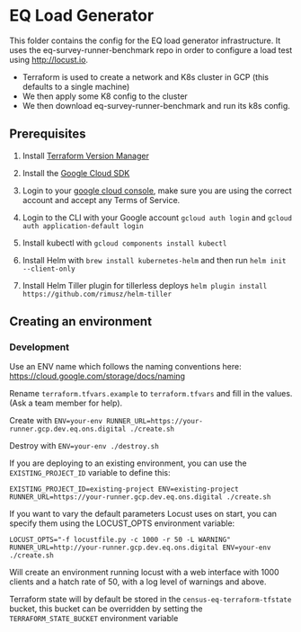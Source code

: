 # EQ Load Generator

This folder contains the config for the EQ load generator infrastructure. It uses the eq-survey-runner-benchmark repo in order to configure a load test using http://locust.io.

* Terraform is used to create a network and K8s cluster in GCP (this defaults to a single machine)
* We then apply some K8 config to the cluster
* We then download eq-survey-runner-benchmark and run its k8s config.

## Prerequisites

1. Install [Terraform Version Manager](https://github.com/kamatama41/tfenv)

1. Install the [Google Cloud SDK](https://cloud.google.com/sdk/docs/quickstarts)

1. Login to your [google cloud console](https://console.cloud.google.com/), make sure you are using the correct account and accept any Terms of Service.

1. Login to the CLI with your Google account `gcloud auth login` and `gcloud auth application-default login`

1. Install kubectl with `gcloud components install kubectl`

1. Install Helm with `brew install kubernetes-helm` and then run `helm init --client-only`

1. Install Helm Tiller plugin for tillerless deploys `helm plugin install https://github.com/rimusz/helm-tiller`

## Creating an environment

### Development

Use an ENV name which follows the naming conventions here: https://cloud.google.com/storage/docs/naming

Rename `terraform.tfvars.example` to `terraform.tfvars` and fill in the values. (Ask a team member for help).

Create with `ENV=your-env RUNNER_URL=https://your-runner.gcp.dev.eq.ons.digital ./create.sh`

Destroy with `ENV=your-env ./destroy.sh`

If you are deploying to an existing environment, you can use the `EXISTING_PROJECT_ID` variable to define this:
```
EXISTING_PROJECT_ID=existing-project ENV=existing-project RUNNER_URL=https://your-runner.gcp.dev.eq.ons.digital ./create.sh
```

If you want to vary the default parameters Locust uses on start, you can specify them using the LOCUST_OPTS environment variable:
```
LOCUST_OPTS="-f locustfile.py -c 1000 -r 50 -L WARNING" RUNNER_URL=http://your-runner.gcp.dev.eq.ons.digital ENV=your-env ./create.sh
```
Will create an environment running locust with a web interface with 1000 clients and a hatch rate of 50, with a log level of warnings and above.

Terraform state will by default be stored in the `census-eq-terraform-tfstate` bucket, this bucket can be overridden by setting the `TERRAFORM_STATE_BUCKET` environment variable


